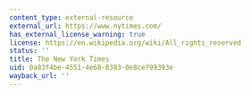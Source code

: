 ```yaml
---
content_type: external-resource
external_url: https://www.nytimes.com/
has_external_license_warning: true
license: https://en.wikipedia.org/wiki/All_rights_reserved
status: ''
title: The New York Times
uid: 0a83f4be-4551-4e68-8383-0e8cef99393e
wayback_url: ''
---
```

